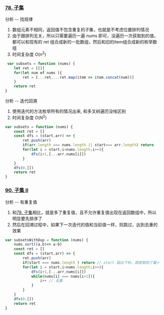 <!--
 * @Author: your name
 * @Date: 2021-09-18 08:06:47
 * @LastEditTime: 2021-09-18 08:09:28
 * @LastEditors: Please set LastEditors
 * @Description: In User Settings Edit
 * @FilePath: /LeetCode-FE-Javascript/Code/进阶篇/6.回溯/子集/README.md
-->

### [78. 子集](https://leetcode-cn.com/problems/subsets/)

分析 -- 找规律
1.  数组元素不相同，返回值不包含重复的子集，也就是不考虑位置排列情况
2. 由于跟排列无关，所以只需要遍历一遍 nums 即可，没遍历一次获取到的值，都可以和现有的 ret 组合成新的一批数组，然后和旧的item组合成新的枚举数组
3. 时间复杂度 ${O(n^2)}$
```javascript
 var subsets = function (nums) {
    let ret = [[]]
    for(let num of nums ){
        ret = [...ret,...ret.map(item => item.concat(num))]
    }
    return ret
}
```

分析 -- 迭代回溯
1. 使用迭代的方法枚举所有的情况出来, 和多叉树遍历没啥区别
2. 时间复杂度 ${O(N^2)}$
```javascript
var subsets = function (nums) {
    const ret = []
    const dfs = (start,arr) => {
        ret.push(arr)
        if(arr.length === nums.length || start=== arr.length) return 
        for(let i = start;i<nums.length;i++){
            dfs(i+1,[...arr,nums[i]])
        }
    }
    dfs(0,[])
    return ret
}
```

### [90. 子集 II](https://leetcode-cn.com/problems/subsets-ii/)
分析 -- 有重复值
1. 和[78. 子集](https://leetcode-cn.com/problems/subsets/)相比，就是多了重复值，且不允许重复值出现在返回数组中，所以明显要先排序了
2. 然后在回溯过程中，如果下一次迭代的值和当前值一样，则跳过，达到去重的效果
```javascript
var subsetsWithDup = function (nums) {
    nums.sort((a,b)=> a-b)
    const ret = []
    const dfs = (start,arr) => {
        ret.push(arr)
        if(start === nums.length ) return // start 超出下标，就是取到了最大下标值的时候了
        for(let i = start;i<nums.length;i++){
            dfs(i+1,[...arr,nums[i]])
            while(nums[i] === nums[i+1]){
                i++ // 去重
            }
        }
    }
    dfs(0,[])
    return ret
}
```

